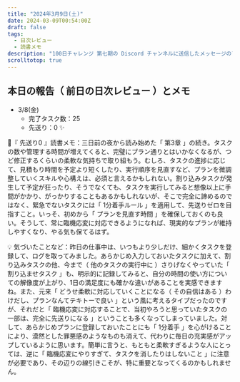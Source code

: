```yaml
---
title: "2024年3月9日(土)"
date: 2024-03-09T00:54:00Z
draft: false
tags:
  - 日次レビュー
  - 読書メモ
description: "100日チャレンジ 第七期の Discord チャンネルに送信したメッセージのアーカイブ"
scrolltotop: true
---
```


## 本日の報告（ 前日の日次レビュー ）とメモ

- 3/8(金)
  - 完了タスク数：25
  - 先送り：0 ✨

🔖『 先送り0 』読書メモ：三日前の夜から読み始めた「 第3章 」の続き。タスクの数や管理する時間が増えてくると、完璧にプラン通りとはいかなくなるが、つど修正するくらいの柔軟な気持ちで取り組もう。むしろ、タスクの進捗に応じて、見積もり時間を予定より短くしたり、実行順序を見直すなど、プランを微調整していくスキルや心構えは、必須と言えるかもしれない。割り込みタスクが発生して予定が狂ったり、そうでなくても、タスクを実行してみると想像以上に手間がかかり、がっかりすることもあるかもしれないが、そこで完全に諦めるのではなく、緊急でないタスクには「 1分着手ルール 」を適用して、先送りゼロを目指すこと。いっそ、初めから「 プランを見直す時間 」を確保しておくのも良い。そうして、常に臨機応変に対応できるようになれば、現実的なプランが維持しやすくなり、やる気も保てるはず。

💡 気づいたことなど：昨日の仕事中は、いつもより少しだけ、細かくタスクを登録して、ログを取ってみました。あらかじめ入力しておいたタスクに加えて、割り込みタスクの他、今まで（ 他のタスクの実行中に ）さりげなくやっていた「 割り込ませタスク 」も、明示的に記録してみると、自分の時間の使い方についての解像度が上がり、1日の満足度にも確かな違いがあることを実感できますね。また、元来「 どうせ柔軟に対応していくことになる（ その自信はある ）わけだし、プランなんてテキトーで良い 」という風に考えるタイプだったのですが、それだと「 臨機応変に対応することで、当初やろうと思っていたタスクの一部は、完全に先送りになる 」ということも多くなってしまっていました。対して、あらかじめプランに登録しておいたことにも「 1分着手 」を心がけることにより、漠然とした罪悪感のようなものも消えて、代わりに毎日の充実感がアップしているように思います。簡単に言うと、もともと柔軟すぎるような人にとっては、逆に「 臨機応変にやりすぎて、タスクを消したりはしないこと 」に注意が必要であり、その辺りの線引きこそが、特に重要となってくるのかもしれません。
